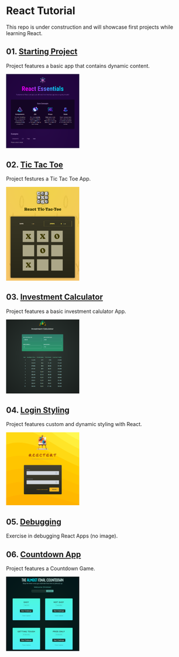 # React Tutorial

This repo is under construction and will showcase first projects while learning React.

## 01. [Starting Project](https://github.com/cgrundman/react-learning/tree/main/01-starting-project)

Project features a basic app that contains dynamic content.

<img src="https://github.com/cgrundman/react-learning/blob/main/images/starting_project_1.png" alt="Starting Project" width="200"/>

## 02. [Tic Tac Toe](https://github.com/cgrundman/react-learning/tree/main/02-tictactoe-project)

Project festures a Tic Tac Toe App.

<img src="https://github.com/cgrundman/react-learning/blob/main/images/tictactoe_1.png" alt="Tic Tac Toe" width="200"/>

## 03. [Investment Calculator](https://github.com/cgrundman/react-learning/tree/main/03-investment_calculator)

Project features a basic investment calulator App. 

<img src="https://github.com/cgrundman/react-learning/blob/main/images/investment_calculator.png" alt="Investment Calculator" width="200"/>

## 04. [Login Styling](https://github.com/cgrundman/react-learning/tree/main/04-login_styling)

Project features custom and dynamic styling with React.

<img src="https://github.com/cgrundman/react-learning/blob/main/images/login_styling_1.png" alt="Login Styling" width="200"/>

## 05. [Debugging](https://github.com/cgrundman/react-learning/tree/main/05-debugging)

Exercise in debugging React Apps (no image).

## 06. [Countdown App](https://github.com/cgrundman/react-learning/tree/main/06-countdown_app)

Project features a Countdown Game.

<img src="https://github.com/cgrundman/react-learning/blob/main/images/countdown_1.png" alt="Countdown App" width="200"/>

